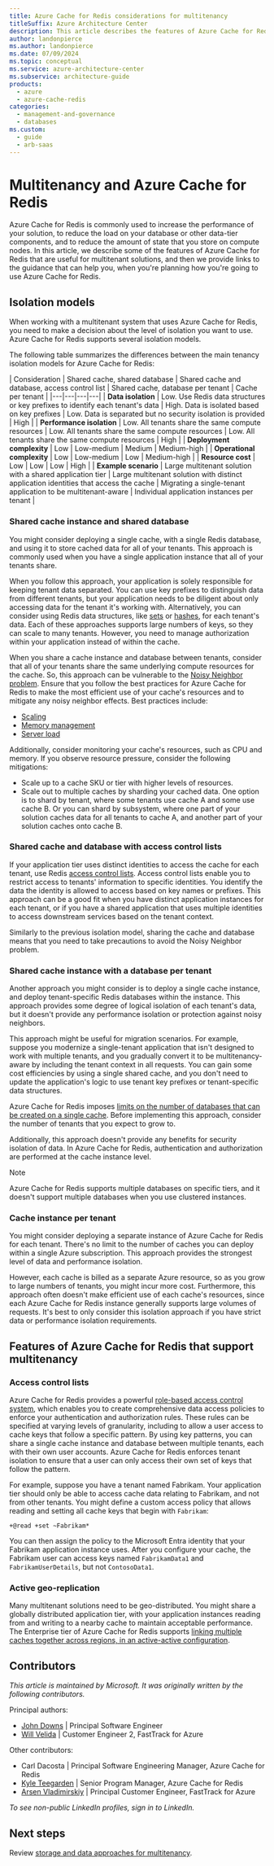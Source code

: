 ```yaml
---
title: Azure Cache for Redis considerations for multitenancy
titleSuffix: Azure Architecture Center
description: This article describes the features of Azure Cache for Redis that are useful when you work with multitenant systems, and it provides links to guidance for how to use Azure Cache for Redis in a multitenant solution.
author: landonpierce
ms.author: landonpierce
ms.date: 07/09/2024
ms.topic: conceptual
ms.service: azure-architecture-center
ms.subservice: architecture-guide
products:
  - azure
  - azure-cache-redis
categories:
  - management-and-governance
  - databases
ms.custom:
  - guide
  - arb-saas
---
```


# Multitenancy and Azure Cache for Redis

Azure Cache for Redis is commonly used to increase the performance of your solution, to reduce the load on your database or other data-tier components, and to reduce the amount of state that you store on compute nodes. In this article, we describe some of the features of Azure Cache for Redis that are useful for multitenant solutions, and then we provide links to the guidance that can help you, when you're planning how you're going to use Azure Cache for Redis.

## Isolation models

When working with a multitenant system that uses Azure Cache for Redis, you need to make a decision about the level of isolation you want to use. Azure Cache for Redis supports several isolation models.

The following table summarizes the differences between the main tenancy isolation models for Azure Cache for Redis:

| Consideration | Shared cache, shared database | Shared cache and database, access control list | Shared cache, database per tenant | Cache per tenant |
|---|---|---|---|
| **Data isolation** | Low. Use Redis data structures or key prefixes to identify each tenant's data | High. Data is isolated based on key prefixes | Low. Data is separated but no security isolation is provided | High |
| **Performance isolation** | Low. All tenants share the same compute resources | Low. All tenants share the same compute resources | Low. All tenants share the same compute resources | High |
| **Deployment complexity** | Low | Low-medium | Medium | Medium-high |
| **Operational complexity** | Low | Low-medium | Low | Medium-high |
| **Resource cost** | Low | Low | Low | High |
| **Example scenario** | Large multitenant solution with a shared application tier | Large multitenant solution with distinct application identities that access the cache | Migrating a single-tenant application to be multitenant-aware | Individual application instances per tenant |

### Shared cache instance and shared database

You might consider deploying a single cache, with a single Redis database, and using it to store cached data for all of your tenants. This approach is commonly used when you have a single application instance that all of your tenants share.

When you follow this approach, your application is solely responsible for keeping tenant data separated. You can use key prefixes to distinguish data from different tenants, but your application needs to be diligent about only accessing data for the tenant it's working with. Alternatively, you can consider using Redis data structures, like [sets](https://redis.io/docs/latest/develop/data-types/#sets) or [hashes](https://redis.io/docs/latest/develop/data-types/#hashes), for each tenant's data. Each of these approaches supports large numbers of keys, so they can scale to many tenants. However, you need to manage authorization within your application instead of within the cache.

When you share a cache instance and database between tenants, consider that all of your tenants share the same underlying compute resources for the cache. So, this approach can be vulnerable to the [Noisy Neighbor problem](../../../antipatterns/noisy-neighbor/noisy-neighbor.yml). Ensure that you follow the best practices for Azure Cache for Redis to make the most efficient use of your cache's resources and to mitigate any noisy neighbor effects. Best practices include:

- [Scaling](/azure/azure-cache-for-redis/cache-best-practices-scale)
- [Memory management](/azure/azure-cache-for-redis/cache-best-practices-memory-management)
- [Server load](/azure/azure-cache-for-redis/cache-best-practices-server-load)

Additionally, consider monitoring your cache's resources, such as CPU and memory. If you observe resource pressure, consider the following mitigations:

- Scale up to a cache SKU or tier with higher levels of resources.
- Scale out to multiple caches by sharding your cached data. One option is to shard by tenant, where some tenants use cache A and some use cache B. Or you can shard by subsystem, where one part of your solution caches data for all tenants to cache A, and another part of your solution caches onto cache B.

### Shared cache and database with access control lists

If your application tier uses distinct identities to access the cache for each tenant, use Redis [access control lists](#access-control-lists). Access control lists enable you to restrict access to tenants' information to specific identities. You identify the data the identity is allowed to access based on key names or prefixes. This approach can be a good fit when you have distinct application instances for each tenant, or if you have a shared application that uses multiple identities to access downstream services based on the tenant context.

Similarly to the previous isolation model, sharing the cache and database means that you need to take precautions to avoid the Noisy Neighbor problem.

### Shared cache instance with a database per tenant

Another approach you might consider is to deploy a single cache instance, and deploy tenant-specific Redis databases within the instance. This approach provides some degree of logical isolation of each tenant's data, but it doesn't provide any performance isolation or protection against noisy neighbors.

This approach might be useful for migration scenarios. For example, suppose you modernize a single-tenant application that isn't designed to work with multiple tenants, and you gradually convert it to be multitenancy-aware by including the tenant context in all requests. You can gain some cost efficiencies by using a single shared cache, and you don't need to update the application's logic to use tenant key prefixes or tenant-specific data structures.

Azure Cache for Redis imposes [limits on the number of databases that can be created on a single cache](/azure/azure-resource-manager/management/azure-subscription-service-limits#azure-cache-for-redis-limits). Before implementing this approach, consider the number of tenants that you expect to grow to.

Additionally, this approach doesn't provide any benefits for security isolation of data. In Azure Cache for Redis, authentication and authorization are performed at the cache instance level.

> [!NOTE]
> Azure Cache for Redis supports multiple databases on specific tiers, and it doesn't support multiple databases when you use clustered instances.

### Cache instance per tenant

You might consider deploying a separate instance of Azure Cache for Redis for each tenant. There's no limit to the number of caches you can deploy within a single Azure subscription. This approach provides the strongest level of data and performance isolation.

However, each cache is billed as a separate Azure resource, so as you grow to large numbers of tenants, you might incur more cost. Furthermore, this approach often doesn't make efficient use of each cache's resources, since each Azure Cache for Redis instance generally supports large volumes of requests. It's best to only consider this isolation approach if you have strict data or performance isolation requirements.

## Features of Azure Cache for Redis that support multitenancy

### Access control lists

Azure Cache for Redis provides a powerful [role-based access control system](/azure/azure-cache-for-redis/cache-configure-role-based-access-control), which enables you to create comprehensive data access policies to enforce your authentication and authorization rules. These rules can be specified at varying levels of granularity, including to allow a user access to cache keys that follow a specific pattern. By using key patterns, you can share a single cache instance and database between multiple tenants, each with their own user accounts. Azure Cache for Redis enforces tenant isolation to ensure that a user can only access their own set of keys that follow the pattern.

For example, suppose you have a tenant named Fabrikam. Your application tier should only be able to access cache data relating to Fabrikam, and not from other tenants. You might define a custom access policy that allows reading and setting all cache keys that begin with `Fabrikam`:

```
+@read +set ~Fabrikam*
```

You can then assign the policy to the Microsoft Entra identity that your Fabrikam application instance uses. After you configure your cache, the Fabrikam user can access keys named `FabrikamData1` and `FabrikamUserDetails`, but not `ContosoData1`.

### Active geo-replication

Many multitenant solutions need to be geo-distributed. You might share a globally distributed application tier, with your application instances reading from and writing to a nearby cache to maintain acceptable performance. The Enterprise tier of Azure Cache for Redis supports [linking multiple caches together across regions, in an active-active configuration](/azure/azure-cache-for-redis/cache-high-availability#active-geo-replication).

## Contributors

*This article is maintained by Microsoft. It was originally written by the following contributors.*

Principal authors:

- [John Downs](https://www.linkedin.com/in/john-downs/) | Principal Software Engineer
- [Will Velida](https://www.linkedin.com/in/willvelida/) | Customer Engineer 2, FastTrack for Azure

Other contributors:

- Carl Dacosta | Principal Software Engineering Manager, Azure Cache for Redis
- [Kyle Teegarden](https://www.linkedin.com/in/kyleteegarden/) | Senior Program Manager, Azure Cache for Redis
- [Arsen Vladimirskiy](https://www.linkedin.com/in/arsenv/) | Principal Customer Engineer, FastTrack for Azure

*To see non-public LinkedIn profiles, sign in to LinkedIn.*

## Next steps

Review [storage and data approaches for multitenancy](../approaches/storage-data.yml).
